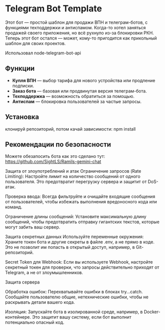 # Telegram Bot Template

Этот бот — простой шаблон для продажи ВПН и телеграм-ботов, с функциями техподдержки и антиспамом. Когда-то хотел заняться продажей своего приложения, но всё рухнуло из-за блокировки РКН. Теперь этот бот остался — может, кому-то пригодится как прикольный шаблон для своих проектов.

Использовал node-telegram-bot-api

## Функции

- **Купля ВПН** — выбор тарифа для нового устройства или продление подписки.
- **Заказ бота** — базовая или продвинутая версия телеграм-бота.
- **Техподдержка** — возможность обратиться за помощью.
- **Антиспам** — блокировка пользователей за частые запросы.

## Установка

клонируй репозиторий, потом качай зависимости:
npm install

## Рекомендации по безопасности

Можете обезапосить бота как это сделано тут: https://github.com/SightLS/Ramils-gemini-chat

Защита от злоупотреблений и атак
Ограничение запросов (Rate Limiting): Настройте лимит на количество сообщений от одного пользователя. Это предотвратит перегрузку сервера и защитит от DoS-атак.

Проверка ввода: Всегда фильтруйте и очищайте входящие сообщения от пользователей, чтобы избежать выполнения вредоносного кода или команд.

Ограничение длины сообщений: Установите максимальную длину сообщений, чтобы предотвратить отправку гигантских текстов, которые могут забить ваш сервер.

Защита секретных данных
Используйте переменные окружения: Храните токен бота и другие секреты в файле .env, а не прямо в коде. Это не позволит им попасть в открытый доступ, например, в Git-репозиторий.

Secret Token для Webhook: Если вы используете Webhook, настройте секретный токен для проверки, что запросы действительно приходят от Telegram, а не от злоумышленников.

Защита сервера

Обработка ошибок: Перехватывайте ошибки в блоках try...catch. Сообщайте пользователю общие, нетехнические ошибки, чтобы не раскрывать детали вашего кода.

Изоляция: Запускайте бота в изолированной среде, например, в Docker-контейнере. Это защитит вашу систему, если бот выполнит потенциально опасный код.
